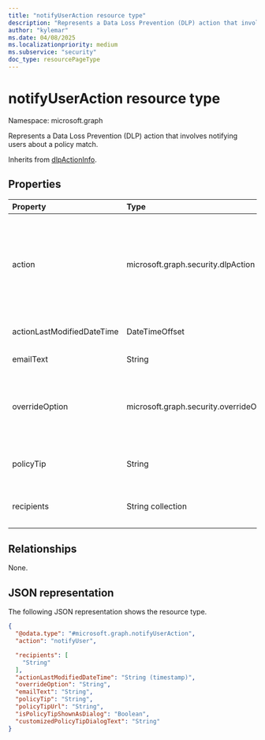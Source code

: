 ```yaml
---
title: "notifyUserAction resource type"
description: "Represents a Data Loss Prevention (DLP) action that involves notifying users about a policy match."
author: "kylemar"
ms.date: 04/08/2025
ms.localizationpriority: medium
ms.subservice: "security"
doc_type: resourcePageType
---
```


# notifyUserAction resource type

Namespace: microsoft.graph

Represents a Data Loss Prevention (DLP) action that involves notifying users about a policy match.

Inherits from [dlpActionInfo](../resources/dlpactioninfo.md).

## Properties

| Property                      | Type                                                                                   | Description                                                                                                                             |
| :---------------------------- | :------------------------------------------------------------------------------------- | :-------------------------------------------------------------------------------------------------------------------------------------- |
|action|microsoft.graph.security.dlpAction|The type of DLP action. Possible values are `notifyUser`, `blockAccess`, `restrictAccess`, `generateAlert`, `generateIncidentReportAction`, `sPBlockAnonymousAccess`, `sPRuntimeAccessControl`, `sPSharingNotifyUser`, and `sPSharingGenerateIncidentReport`.  Inherited from [dlpActionInfo](../resources/dlpactioninfo.md).|
| actionLastModifiedDateTime    | DateTimeOffset                                                                         | Timestamp when the notification action configuration was last modified.                                                               |
| emailText                     | String                                                                                 | The body text of the email notification sent to users.                                                                                |
| overrideOption                | microsoft.graph.security.overrideOption                                                         | Specifies the override options available to the user. Possible values are `notAllowed`, `allowFalsePositiveOverride`, `allowWithJustification`, `allowWithoutJustification`, and `allowWithAcknowledgement`. |
| policyTip                     | String                                                                                 | The text of the policy tip displayed to the user within the application (For example, Outlook, Word).                                       |
| recipients                    | String collection                                                                      | List of email addresses or user identifiers designated to receive the notification email. Can include sender, owner, manager, etc. |

## Relationships

None.

## JSON representation

The following JSON representation shows the resource type.
<!-- {
  "blockType": "resource",
  "@odata.type": "microsoft.graph.notifyUserAction",
  "baseType": "microsoft.graph.dlpActionInfo",
  "openType": false
}-->
``` json
{
  "@odata.type": "#microsoft.graph.notifyUserAction",
  "action": "notifyUser",

  "recipients": [
    "String"
  ],
  "actionLastModifiedDateTime": "String (timestamp)",
  "overrideOption": "String",
  "emailText": "String",
  "policyTip": "String",
  "policyTipUrl": "String",
  "isPolicyTipShownAsDialog": "Boolean",
  "customizedPolicyTipDialogText": "String"
}
```
